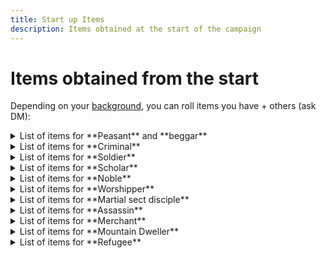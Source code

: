 ```yaml
---
title: Start up Items
description: Items obtained at the start of the campaign
---
```


# Items obtained from the start

Depending on your [background](/docs/rules/backgrounds), you can roll items you have + others (ask DM):

<details>
<summary>List of items for **Peasant** and **beggar** </summary>
- 1D6 taels of silver from a hard day’s work.
- A small knife or tool for self-defense.
- Simple or torn clothes. A humble air.
- Tools of your profession if any. Gotta keep these with you
- Bowl for alms.
</details>

<details>
<summary>List of items for **Criminal** </summary>
- 3D6 taels of silver from a good haul
- Stolen jewelry
- Concealed or scary weapon
- Dark or concealing clothes. To make you blend in.
- Lockpicks.
</details>

<details>
<summary>List of items for **Soldier** </summary>
- 1D6 taels of silver you have left over.
- Symbol of rank and the army you serve.
- Old weapon. Its seen action, but you've maintained it.
- Piece of armor. They make you give these back usually, but you insisted on keeping it.
</details>

<details>
<summary>List of items for **Scholar** </summary>
- 2D6 taels of silver from that poem you wrote and sold.
- Writing equipment. Gotta have these
- List of books you want.
- Scholar's robes and HAT
</details>

<details>
<summary>List of items for **Noble** </summary>
- 4D6 taels of silver from your coffers
- Family crest.
- A bit of alcohol
- Decorated weapon.
- Perfume
- Expensive clothes
</details>

<details>
<summary>List of items for **Worshipper** </summary>
- 1D6 taels of silver of little worth to you
- A symbol of your faith
- A marked weapon
- Religious clothes in accordance with your faith
</details>

<details>
<summary>List of items for **Martial sect disciple** </summary>
- 1D6 teals of silver you got as an allowance.
- A mark of your sect
- Your sect's signature weapon
- Clothes with your sects’ colors and/or symbols
</details>

<details>
<summary>List of items for **Assassin** </summary>
- 2D6 teals of silver from an errand.
- A notebook for targets new and old
- New clothes
- A hidden weapon such as a whip or a needle
</details>

<details>
<summary>List of items for **Merchant** </summary>
- 4D6 teals of silver from a series of good deals
- A small cart and a donkey to drag it.
- Well maintained clothes
- A merchants seal.
</details>

<details>
<summary>List of items for **Mountain Dweller** </summary>
- A shiny rock or a collection bone
- Curious symbol of an ancient faith
- A weapon for hunting or gathering.
- Clothes made of animal furs.
</details>

<details>
<summary>List of items for **Refugee** </summary>
- 1D6 taels of silver you managed to save from the family safe.
- A ruined reminder of your home
- A weapon you took from a bandit.
- Ruined clothes.
</details>

